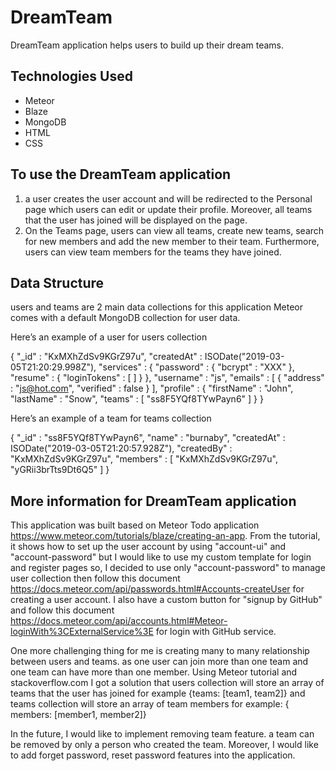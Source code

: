 # DreamTeam

DreamTeam application helps users to build up their dream teams.

## Technologies Used

* Meteor
* Blaze
* MongoDB
* HTML
* CSS

## To use the DreamTeam application

1. a user creates the user account and will be redirected to the Personal page which users can edit or update their profile. Moreover, all teams that the user has joined will be displayed on the page.
2. On the Teams page, users can view all teams, create new teams, search for new members and add the new member to their team. Furthermore, users can view team members for the teams they have joined.

## Data Structure

users and teams are 2 main data collections for this application
Meteor comes with a default MongoDB collection for user data.

Here’s an example of a user for users collection

{ 
	"_id" : "KxMXhZdSv9KGrZ97u",
	 "createdAt" : ISODate("2019-03-05T21:20:29.998Z"), 
	"services" : { 
		"password" : { 
			"bcrypt" : "XXX" 
		},
		 "resume" : {
			 "loginTokens" : [ ] 
 	  } }, 
	"username" : "js", 
	"emails" : [ { "address" : "js@hot.com", "verified" : false } ],
	"profile" : { 
		"firstName" : "John", 
		"lastName" : "Snow", 
		"teams" : [ "ss8F5YQf8TYwPayn6" ] 
	}
 }

Here’s an example of a team for teams collection

{ 
	"_id" : "ss8F5YQf8TYwPayn6", 
	"name" : "burnaby", 
	"createdAt" : ISODate("2019-03-05T21:20:57.928Z"), 
	"createdBy" : "KxMXhZdSv9KGrZ97u", 
	"members" : [ "KxMXhZdSv9KGrZ97u", "yGRii3brTts9Dt6Q5" ]
 }

## More information for DreamTeam application

This application was built based on Meteor Todo application https://www.meteor.com/tutorials/blaze/creating-an-app. From the tutorial, it shows how to set up the user account by using "account-ui" and "account-password" but I would like to use my custom template for login and register pages so, I decided to use only "account-password" to manage user collection then follow this document https://docs.meteor.com/api/passwords.html#Accounts-createUser for creating a user account. I also have a custom button for "signup by GitHub" and follow this document https://docs.meteor.com/api/accounts.html#Meteor-loginWith%3CExternalService%3E for login with GitHub service.

One more challenging thing for me is creating many to many relationship between users and teams. as one user can join more than one team and one team can have more than one member. Using Meteor tutorial and stackoverflow.com I got a solution that users collection will store an array of teams that the user has joined for example {teams: [team1, team2]} and teams collection will store an array of team members for example: { members: [member1, member2]}

In the future, I would like to implement removing team feature. a team can be removed by only a person who created the team. Moreover, I would like to add forget password, reset password features into the application.